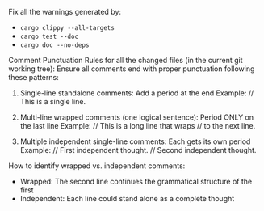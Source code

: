 Fix all the warnings generated by:
  - `cargo clippy --all-targets`
  - `cargo test --doc`
  - `cargo doc --no-deps`

Comment Punctuation Rules for all the changed files (in the current git working tree):
Ensure all comments end with proper punctuation following these patterns:

1. Single-line standalone comments: Add a period at the end
   Example: // This is a single line.

2. Multi-line wrapped comments (one logical sentence): Period ONLY on the last line
   Example: // This is a long line that wraps
            // to the next line.

3. Multiple independent single-line comments: Each gets its own period
   Example: // First independent thought.
            // Second independent thought.

How to identify wrapped vs. independent comments:
- Wrapped: The second line continues the grammatical structure of the first
- Independent: Each line could stand alone as a complete thought